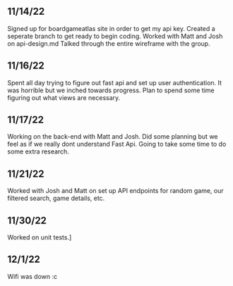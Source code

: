 ## 11/14/22

Signed up for boardgameatlas site in order to get my api key.
Created a seperate branch to get ready to begin coding.
Worked with Matt and Josh on api-design.md
Talked through the entire wireframe with the group.

## 11/16/22

Spent all day trying to figure out fast api and set up
user authentication. It was horrible but we inched towards progress. Plan to spend some time figuring out what
views are necessary.

## 11/17/22

Working on the back-end with Matt and Josh. Did some planning but we feel as if we really dont understand Fast Api. Going to take some
time to do some extra research.

## 11/21/22

Worked with Josh and Matt on set up API endpoints for random game, our filtered search, game details, etc.

## 11/30/22
Worked on unit tests.]

## 12/1/22
Wifi was down :c

